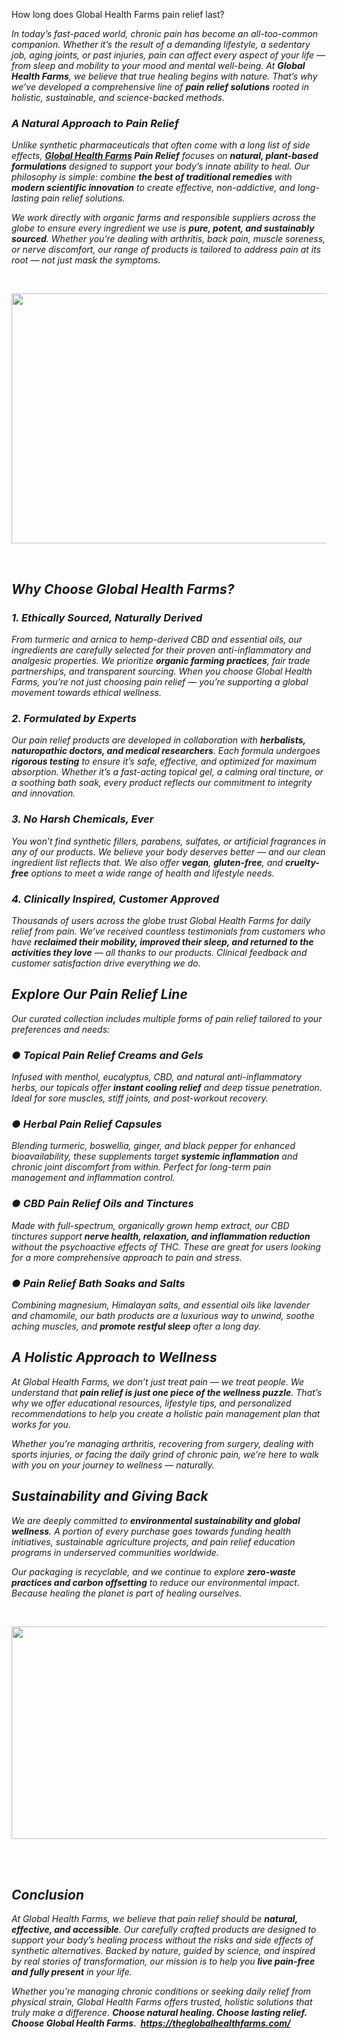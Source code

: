 How long does Global Health Farms pain relief last?

<div id="post-body-8733358806396630668" class="post-body entry-content float-container">
<p data-end="914" data-start="415"><em>In today&rsquo;s fast-paced world, chronic pain has become an all-too-common companion. Whether it&rsquo;s the result of a demanding lifestyle, a sedentary job, aging joints, or past injuries, pain can affect every aspect of your life &mdash; from sleep and mobility to your mood and mental well-being. At <strong data-end="726" data-start="703">Global Health Farms</strong>, we believe that true healing begins with nature. That&rsquo;s why we&rsquo;ve developed a comprehensive line of <strong data-end="853" data-start="828">pain relief solutions</strong> rooted in holistic, sustainable, and science-backed methods.</em></p>
<h3 data-end="953" data-start="916"><em>A Natural Approach to Pain Relief</em></h3>
<p data-end="1363" data-start="955"><em>Unlike synthetic pharmaceuticals that often come with a long list of side effects, <strong data-end="1073" data-start="1038"><a href="https://theglobalhealthfarms.com/">Global Health Farms</a> Pain Relief</strong> focuses on <strong data-end="1122" data-start="1085">natural, plant-based formulations</strong> designed to support your body&rsquo;s innate ability to heal. Our philosophy is simple: combine <strong data-end="1249" data-start="1213">the best of traditional remedies</strong> with <strong data-end="1287" data-start="1255">modern scientific innovation</strong> to create effective, non-addictive, and long-lasting pain relief solutions.</em></p>
<p data-end="1703" data-start="1365"><em>We work directly with organic farms and responsible suppliers across the globe to ensure every ingredient we use is <strong data-end="1522" data-start="1481">pure, potent, and sustainably sourced</strong>. Whether you&rsquo;re dealing with arthritis, back pain, muscle soreness, or nerve discomfort, our range of products is tailored to address pain at its root &mdash; not just mask the symptoms.</em></p>
<p data-end="1703" data-start="1365"><em>&nbsp;</em></p>
<div class="separator" style="clear: both; text-align: center;"><em><img src="https://blogger.googleusercontent.com/img/b/R29vZ2xl/AVvXsEjomrxbz1ixMXiTDEi4GXqenVq_U4yJEhsmviN6MOUEBC8c3fXTJQHNwQYITfQW69yDD2VdXGrVweGMQGaLDifmdzHSBctxeE7hF4c6QRCANv3UlCG8abo4QpCE7HxEjibeUaQ-CLpl-rqm-OZVm-vpmKiHSxD8tPUX5G6tj0HD88OSGwD_t9C4R4XDx1A/w640-h400/Global%20Health%20Farmsvb.png" alt="" width="640" height="400" border="0" data-original-height="826" data-original-width="1321" /></em></div>
<p><em>&nbsp;</em></p>
<h2 data-end="1744" data-start="1710"><em>Why Choose Global Health Farms?</em></h2>
<h3 data-end="1793" data-start="1746"><em>1. <strong data-end="1793" data-start="1753">Ethically Sourced, Naturally Derived</strong></em></h3>
<p data-end="2193" data-start="1795"><em>From turmeric and arnica to hemp-derived CBD and essential oils, our ingredients are carefully selected for their proven anti-inflammatory and analgesic properties. We prioritize <strong data-end="2003" data-start="1974">organic farming practices</strong>, fair trade partnerships, and transparent sourcing. When you choose Global Health Farms, you&rsquo;re not just choosing pain relief &mdash; you&rsquo;re supporting a global movement towards ethical wellness.</em></p>
<h3 data-end="2227" data-start="2195"><em>2. <strong data-end="2227" data-start="2202">Formulated by Experts</strong></em></h3>
<p data-end="2623" data-start="2229"><em>Our pain relief products are developed in collaboration with <strong data-end="2351" data-start="2290">herbalists, naturopathic doctors, and medical researchers</strong>. Each formula undergoes <strong data-end="2396" data-start="2376">rigorous testing</strong> to ensure it&rsquo;s safe, effective, and optimized for maximum absorption. Whether it&rsquo;s a fast-acting topical gel, a calming oral tincture, or a soothing bath soak, every product reflects our commitment to integrity and innovation.</em></p>
<h3 data-end="2660" data-start="2625"><em>3. <strong data-end="2660" data-start="2632">No Harsh Chemicals, Ever</strong></em></h3>
<p data-end="2971" data-start="2662"><em>You won&rsquo;t find synthetic fillers, parabens, sulfates, or artificial fragrances in any of our products. We believe your body deserves better &mdash; and our clean ingredient list reflects that. We also offer <strong data-end="2872" data-start="2863">vegan</strong>, <strong data-end="2889" data-start="2874">gluten-free</strong>, and <strong data-end="2911" data-start="2895">cruelty-free</strong> options to meet a wide range of health and lifestyle needs.</em></p>
<h3 data-end="3022" data-start="2973"><em>4. <strong data-end="3022" data-start="2980">Clinically Inspired, Customer Approved</strong></em></h3>
<p data-end="3366" data-start="3024"><em>Thousands of users across the globe trust Global Health Farms for daily relief from pain. We&rsquo;ve received countless testimonials from customers who have <strong data-end="3268" data-start="3176">reclaimed their mobility, improved their sleep, and returned to the activities they love</strong> &mdash; all thanks to our products. Clinical feedback and customer satisfaction drive everything we do.</em></p>
<h2 data-end="3404" data-start="3373"><em>Explore Our Pain Relief Line</em></h2>
<p data-end="3507" data-start="3406"><em>Our curated collection includes multiple forms of pain relief tailored to your preferences and needs:</em></p>
<h3 data-end="3554" data-start="3509"><em>● <strong data-end="3554" data-start="3515">Topical Pain Relief Creams and Gels</strong></em></h3>
<p data-end="3771" data-start="3556"><em>Infused with menthol, eucalyptus, CBD, and natural anti-inflammatory herbs, our topicals offer <strong data-end="3677" data-start="3651">instant cooling relief</strong> and deep tissue penetration. Ideal for sore muscles, stiff joints, and post-workout recovery.</em></p>
<h3 data-end="3810" data-start="3773"><em>● <strong data-end="3810" data-start="3779">Herbal Pain Relief Capsules</strong></em></h3>
<p data-end="4053" data-start="3812"><em>Blending turmeric, boswellia, ginger, and black pepper for enhanced bioavailability, these supplements target <strong data-end="3947" data-start="3922">systemic inflammation</strong> and chronic joint discomfort from within. Perfect for long-term pain management and inflammation control.</em></p>
<h3 data-end="4099" data-start="4055"><em>● <strong data-end="4099" data-start="4061">CBD Pain Relief Oils and Tinctures</strong></em></h3>
<p data-end="4369" data-start="4101"><em>Made with full-spectrum, organically grown hemp extract, our CBD tinctures support <strong data-end="4240" data-start="4184">nerve health, relaxation, and inflammation reduction</strong> without the psychoactive effects of THC. These are great for users looking for a more comprehensive approach to pain and stress.</em></p>
<h3 data-end="4413" data-start="4371"><em>● <strong data-end="4413" data-start="4377">Pain Relief Bath Soaks and Salts</strong></em></h3>
<p data-end="4620" data-start="4415"><em>Combining magnesium, Himalayan salts, and essential oils like lavender and chamomile, our bath products are a luxurious way to unwind, soothe aching muscles, and <strong data-end="4602" data-start="4577">promote restful sleep</strong> after a long day.</em></p>
<h2 data-end="4661" data-start="4627"><em>A Holistic Approach to Wellness</em></h2>
<p data-end="4970" data-start="4663"><em>At Global Health Farms, we don&rsquo;t just treat pain &mdash; we treat people. We understand that <strong data-end="4806" data-start="4750">pain relief is just one piece of the wellness puzzle</strong>. That&rsquo;s why we offer educational resources, lifestyle tips, and personalized recommendations to help you create a holistic pain management plan that works for you.</em></p>
<p data-end="5173" data-start="4972"><em>Whether you're managing arthritis, recovering from surgery, dealing with sports injuries, or facing the daily grind of chronic pain, we&rsquo;re here to walk with you on your journey to wellness &mdash; naturally.</em></p>
<h2 data-end="5213" data-start="5180"><em>Sustainability and Giving Back</em></h2>
<p data-end="5471" data-start="5215"><em>We are deeply committed to <strong data-end="5294" data-start="5242">environmental sustainability and global wellness</strong>. A portion of every purchase goes towards funding health initiatives, sustainable agriculture projects, and pain relief education programs in underserved communities worldwide.</em></p>
<p data-end="5668" data-start="5473"><em>Our packaging is recyclable, and we continue to explore <strong data-end="5575" data-start="5529">zero-waste practices and carbon offsetting</strong> to reduce our environmental impact. Because healing the planet is part of healing ourselves.</em></p>
<p data-end="5668" data-start="5473"><em>&nbsp;</em></p>
<div class="separator" style="clear: both; text-align: center;"><em><img src="https://blogger.googleusercontent.com/img/b/R29vZ2xl/AVvXsEiuMEgcMkOxoKwdEDkBb3iEmCxtTT0GwIincARmMYpmgpXyVJrDi8eKEDmBZuaJN-wByi__vcPJRaZVRXf8eIb-WwaMx8Ly0A4yR6NKB5m6DaL6ujLAVM6wohNW8y1MhcFUC43A8ptsyyTnLrNa2BYPc0twKUbUweWq6ZS7lsBo7IypvA_7McHU9zQpZSA/w640-h340/Global%20Health%20Farms%20cff.png" alt="" width="640" height="340" border="0" data-original-height="545" data-original-width="1024" /></em></div>
<div class="separator" style="clear: both; text-align: center;">&nbsp;</div>
<p><em>&nbsp;</em></p>
<h2 data-end="128" data-start="111"><em><strong data-end="128" data-start="114">Conclusion</strong></em></h2>
<p data-end="539" data-start="130"><em>At Global Health Farms, we believe that pain relief should be <strong data-end="230" data-start="192">natural, effective, and accessible</strong>. Our carefully crafted products are designed to support your body&rsquo;s healing process without the risks and side effects of synthetic alternatives. Backed by nature, guided by science, and inspired by real stories of transformation, our mission is to help you <strong data-end="525" data-start="489">live pain-free and fully present</strong> in your life.</em></p>
<p data-end="793" data-is-last-node="" data-is-only-node="" data-start="541"><em>Whether you&rsquo;re managing chronic conditions or seeking daily relief from physical strain, Global Health Farms offers trusted, holistic solutions that truly make a difference. <strong data-end="793" data-is-last-node="" data-start="715">Choose natural healing. Choose lasting relief. Choose Global Health Farms.&nbsp; <a href="https://theglobalhealthfarms.com/">https://theglobalhealthfarms.com/</a></strong></em></p>
</div>
<div class="post-bottom"><em>&nbsp;</em></div>

